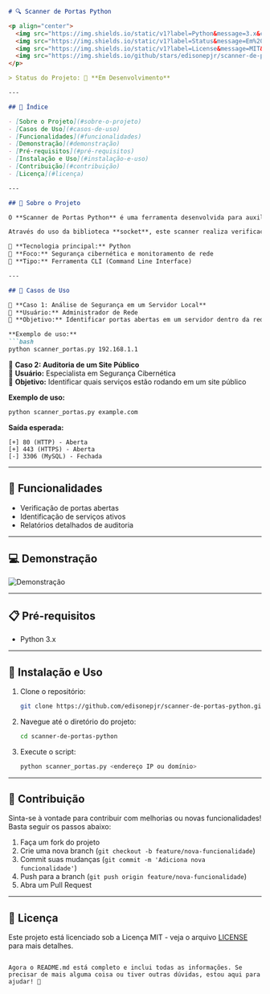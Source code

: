 

```markdown
# 🔍 Scanner de Portas Python

<p align="center">
  <img src="https://img.shields.io/static/v1?label=Python&message=3.x&color=blue&style=for-the-badge&logo=python"/>
  <img src="https://img.shields.io/static/v1?label=Status&message=Em%20Desenvolvimento&color=red&style=for-the-badge"/>
  <img src="https://img.shields.io/static/v1?label=License&message=MIT&color=green&style=for-the-badge"/>
  <img src="https://img.shields.io/github/stars/edisonepjr/scanner-de-portas-python?style=social"/>
</p>

> Status do Projeto: 🚧 **Em Desenvolvimento**

---

## 📌 Índice

- [Sobre o Projeto](#sobre-o-projeto)
- [Casos de Uso](#casos-de-uso)
- [Funcionalidades](#funcionalidades)
- [Demonstração](#demonstração)
- [Pré-requisitos](#pré-requisitos)
- [Instalação e Uso](#instalação-e-uso)
- [Contribuição](#contribuição)
- [Licença](#licença)

---

## 📖 Sobre o Projeto

O **Scanner de Portas Python** é uma ferramenta desenvolvida para auxiliar profissionais de segurança cibernética, administradores de redes e entusiastas da tecnologia na verificação de portas abertas em um determinado host.

Através do uso da biblioteca **socket**, este scanner realiza verificações eficientes para identificar serviços ativos, ajudando na detecção de vulnerabilidades e no monitoramento de redes.

🔹 **Tecnologia principal:** Python  
🔹 **Foco:** Segurança cibernética e monitoramento de rede  
🔹 **Tipo:** Ferramenta CLI (Command Line Interface)

---

## 🎯 Casos de Uso

🔹 **Caso 1: Análise de Segurança em um Servidor Local**  
📌 **Usuário:** Administrador de Rede  
📌 **Objetivo:** Identificar portas abertas em um servidor dentro da rede local  

**Exemplo de uso:**  
```bash
python scanner_portas.py 192.168.1.1
```

🔹 **Caso 2: Auditoria de um Site Público**  
📌 **Usuário:** Especialista em Segurança Cibernética  
📌 **Objetivo:** Identificar quais serviços estão rodando em um site público  

**Exemplo de uso:**  
```bash
python scanner_portas.py example.com
```
**Saída esperada:**
```
[+] 80 (HTTP) - Aberta
[+] 443 (HTTPS) - Aberta
[-] 3306 (MySQL) - Fechada
```

---

## 🔧 Funcionalidades

- Verificação de portas abertas
- Identificação de serviços ativos
- Relatórios detalhados de auditoria

---

## 💻 Demonstração

![Demonstração](https://link-para-a-imagem-da-demonstracao.com)

---

## 📋 Pré-requisitos

- Python 3.x

---

## 🚀 Instalação e Uso

1. Clone o repositório:
   ```bash
   git clone https://github.com/edisonepjr/scanner-de-portas-python.git
   ```

2. Navegue até o diretório do projeto:
   ```bash
   cd scanner-de-portas-python
   ```

3. Execute o script:
   ```bash
   python scanner_portas.py <endereço IP ou domínio>
   ```

---

## 🤝 Contribuição

Sinta-se à vontade para contribuir com melhorias ou novas funcionalidades! Basta seguir os passos abaixo:

1. Faça um fork do projeto
2. Crie uma nova branch (`git checkout -b feature/nova-funcionalidade`)
3. Commit suas mudanças (`git commit -m 'Adiciona nova funcionalidade'`)
4. Push para a branch (`git push origin feature/nova-funcionalidade`)
5. Abra um Pull Request

---

## 📄 Licença

Este projeto está licenciado sob a Licença MIT - veja o arquivo [LICENSE](LICENSE) para mais detalhes.
```

Agora o README.md está completo e inclui todas as informações. Se precisar de mais alguma coisa ou tiver outras dúvidas, estou aqui para ajudar! 🚀
